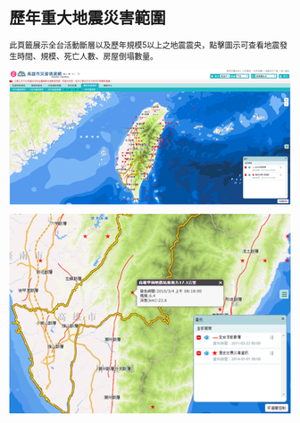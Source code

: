 # 歷年重大地震災害範圍

 此頁籤展示全台活動斷層以及歷年規模5以上之地震震央，點擊圖示可查看地震發生時間、規模、死亡人數、房屋倒塌數量。

![1568260492483](assets/1568260492483.png)

![1568260496913](assets/1568260496913.png)